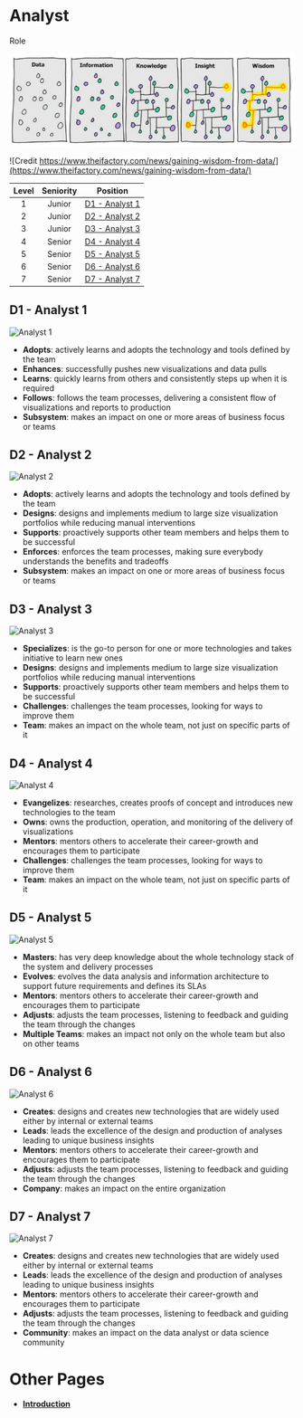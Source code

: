 # Analyst

Role 

![Data_to_Wisdom](/images/Data-Wisdom-768x250.jpg)

![Credit https://www.theifactory.com/news/gaining-wisdom-from-data/](https://www.theifactory.com/news/gaining-wisdom-from-data/)

| Level | Seniority | Position |
| :---: | :---: | :---: |
| 1 | Junior | [D1 - Analyst 1](#d1---analyst-1) |
| 2 | Junior | [D2 - Analyst 2](#d2---analyst-2) |
| 3 | Junior | [D3 - Analyst 3](#d3---analyst-3) |
| 4 | Senior | [D4 - Analyst 4](#d4---analyst-4) |
| 5 | Senior | [D5 - Analyst 5](#d5---analyst-5) |
| 6 | Senior | [D6 - Analyst 6](#d6---analyst-6) |
| 7 | Senior | [D7 - Analyst 7](#d7---analyst-7) |

## D1 - Analyst 1

![Analyst 1](/charts/developer-1.png)

* **Adopts**: actively learns and adopts the technology and tools defined by the team
* **Enhances**: successfully pushes new visualizations and data pulls
* **Learns**: quickly learns from others and consistently steps up when it is required
* **Follows**: follows the team processes, delivering a consistent flow of visualizations and reports to production
* **Subsystem**: makes an impact on one or more areas of business focus or teams

## D2 - Analyst 2

![Analyst 2](/charts/developer-2.png)

* **Adopts**: actively learns and adopts the technology and tools defined by the team
* **Designs**: designs and implements medium to large size visualization portfolios while reducing manual interventions
* **Supports**: proactively supports other team members and helps them to be successful
* **Enforces**: enforces the team processes, making sure everybody understands the benefits and tradeoffs
* **Subsystem**: makes an impact on one or more areas of business focus or teams

## D3 - Analyst 3

![Analyst 3](/charts/developer-3.png)

* **Specializes**: is the go-to person for one or more technologies and takes initiative to learn new ones
* **Designs**: designs and implements medium to large size visualization portfolios while reducing manual interventions
* **Supports**: proactively supports other team members and helps them to be successful
* **Challenges**: challenges the team processes, looking for ways to improve them
* **Team**: makes an impact on the whole team, not just on specific parts of it

## D4 - Analyst 4

![Analyst 4](/charts/developer-4.png)

* **Evangelizes**: researches, creates proofs of concept and introduces new technologies to the team
* **Owns**: owns the production, operation, and monitoring of the delivery of visualizations
* **Mentors**: mentors others to accelerate their career-growth and encourages them to participate
* **Challenges**: challenges the team processes, looking for ways to improve them
* **Team**: makes an impact on the whole team, not just on specific parts of it

## D5 - Analyst 5

![Analyst 5](/charts/developer-5.png)

* **Masters**: has very deep knowledge about the whole technology stack of the system and delivery processes
* **Evolves**: evolves the data analysis and information architecture to support future requirements and defines its SLAs
* **Mentors**: mentors others to accelerate their career-growth and encourages them to participate
* **Adjusts**: adjusts the team processes, listening to feedback and guiding the team through the changes
* **Multiple Teams**: makes an impact not only on the whole team but also on other teams

## D6 - Analyst 6

![Analyst 6](/charts/developer-6.png)

* **Creates**: designs and creates new technologies that are widely used either by internal or external teams
* **Leads**: leads the excellence of the design and production of analyses leading to unique business insights
* **Mentors**: mentors others to accelerate their career-growth and encourages them to participate
* **Adjusts**: adjusts the team processes, listening to feedback and guiding the team through the changes
* **Company**: makes an impact on the entire organization

## D7 - Analyst 7

![Analyst 7](/charts/developer-7.png)

* **Creates**: designs and creates new technologies that are widely used either by internal or external teams
* **Leads**: leads the excellence of the design and production of analyses leading to unique business insights
* **Mentors**: mentors others to accelerate their career-growth and encourages them to participate
* **Adjusts**: adjusts the team processes, listening to feedback and guiding the team through the changes
* **Community**: makes an impact on the data analyst or data science community

# Other Pages

* [**Introduction**](README.md)